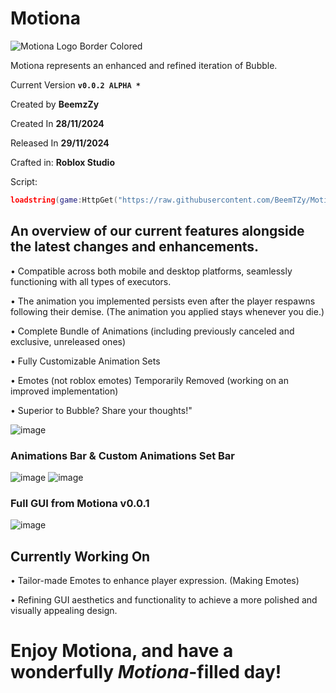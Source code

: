 # Motiona

![Motiona Logo Border Colored](https://github.com/user-attachments/assets/e8692124-a3f8-4a75-a427-b16aba70dcac)

Motiona represents an enhanced and refined iteration of Bubble.

Current Version 
**`
v0.0.2 ALPHA *
`**

Created by **BeemzZy** 

Created In **28/11/2024**

Released In **29/11/2024**

Crafted in: **Roblox Studio**

Script: 
```lua
loadstring(game:HttpGet("https://raw.githubusercontent.com/BeemTZy/Motiona/refs/heads/main/source.lua"))()
```
## An overview of our current features alongside the latest changes and enhancements.
 • Compatible across both mobile and desktop platforms, seamlessly functioning with all types of executors.

 • The animation you implemented persists even after the player respawns following their demise. (The animation you applied stays whenever you die.)

 • Complete Bundle of Animations (including previously canceled and exclusive, unreleased ones)

 • Fully Customizable Animation Sets

 • Emotes (not roblox emotes) Temporarily Removed (working on an improved implementation)

 • Superior to Bubble? Share your thoughts!"

![image](https://github.com/user-attachments/assets/e51cf5b5-9dc9-4070-a6f9-39e37202a768)

### Animations Bar & Custom Animations Set Bar
![image](https://github.com/user-attachments/assets/1b424fa8-36c5-4d9e-bb8b-3f76677939a8)
![image](https://github.com/user-attachments/assets/e7bd54f6-ef30-4b4b-8735-7015e5e87726)

### Full GUI from Motiona v0.0.1
![image](https://github.com/user-attachments/assets/0572881e-483e-4c3f-b7b4-4825a6ecd658)

## Currently Working On

 • Tailor-made Emotes to enhance player expression. (Making Emotes)

 • Refining GUI aesthetics and functionality to achieve a more polished and visually appealing design.

# Enjoy Motiona, and have a wonderfully *Motiona*-filled day!
